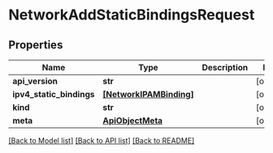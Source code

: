# NetworkAddStaticBindingsRequest

## Properties
Name | Type | Description | Notes
------------ | ------------- | ------------- | -------------
**api_version** | **str** |  | [optional] 
**ipv4_static_bindings** | [**[NetworkIPAMBinding]**](NetworkIPAMBinding.md) |  | [optional] 
**kind** | **str** |  | [optional] 
**meta** | [**ApiObjectMeta**](ApiObjectMeta.md) |  | [optional] 

[[Back to Model list]](../README.md#documentation-for-models) [[Back to API list]](../README.md#documentation-for-api-endpoints) [[Back to README]](../README.md)


